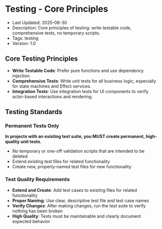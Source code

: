 # Testing - Core Principles
- Last Updated: 2025-08-30
- Description: Core principles of testing: write testable code, comprehensive tests, no temporary scripts.
- Tags: testing
- Version: 1.0


## Core Testing Principles

- **Write Testable Code**: Prefer pure functions and use dependency injection.
- **Comprehensive Tests**: Write unit tests for all business logic, especially for state machines and Effect services.
- **Integration Tests**: Use integration tests for UI components to verify actor-based interactions and rendering.

## Testing Standards

### Permanent Tests Only
**In projects with an existing test suite, you MUST create permanent, high-quality unit tests.**
- No temporary or one-off validation scripts that are intended to be deleted
- Extend existing test files for related functionality
- Create new, properly-named test files for new functionality

### Test Quality Requirements
- **Extend and Create**: Add test cases to existing files for related functionality
- **Proper Naming**: Use clear, descriptive test file and test case names
- **Verify Changes**: After making changes, run the test suite to verify nothing has been broken
- **High Quality**: Tests must be maintainable and clearly document expected behavior
